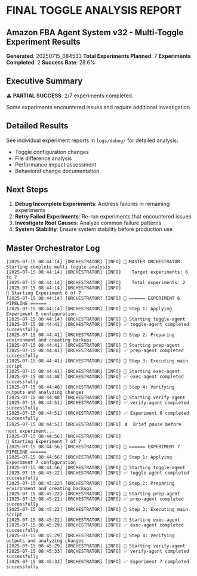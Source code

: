 # FINAL TOGGLE ANALYSIS REPORT
## Amazon FBA Agent System v32 - Multi-Toggle Experiment Results

**Generated**: 20250715_084533
**Total Experiments Planned**: 7
**Experiments Completed**: 2
**Success Rate**: 28.6%

## Executive Summary

⚠️ **PARTIAL SUCCESS**: 2/7 experiments completed.

Some experiments encountered issues and require additional investigation.

## Detailed Results

See individual experiment reports in `logs/debug/` for detailed analysis:
- Toggle configuration changes
- File difference analysis
- Performance impact assessment
- Behavioral change documentation

## Next Steps

1. **Debug Incomplete Experiments**: Address failures in remaining experiments
2. **Retry Failed Experiments**: Re-run experiments that encountered issues
3. **Investigate Root Causes**: Analyze common failure patterns
4. **System Stability**: Ensure system stability before production use

## Master Orchestrator Log

```
[2025-07-15 08:44:14] [ORCHESTRATOR] [INFO] 🚀 MASTER ORCHESTRATOR: Starting complete multi-toggle analysis
[2025-07-15 08:44:14] [ORCHESTRATOR] [INFO]    Target experiments: 6 to 7
[2025-07-15 08:44:14] [ORCHESTRATOR] [INFO]    Total experiments: 2
[2025-07-15 08:44:14] [ORCHESTRATOR] [INFO] 
🎯 Starting Experiment 6 of 7
[2025-07-15 08:44:14] [ORCHESTRATOR] [INFO] 🧪 ====== EXPERIMENT 6 PIPELINE ======
[2025-07-15 08:44:14] [ORCHESTRATOR] [INFO] 🔄 Step 1: Applying Experiment 6 configuration
[2025-07-15 08:44:14] [ORCHESTRATOR] [INFO] 🤖 Starting toggle-agent
[2025-07-15 08:44:41] [ORCHESTRATOR] [INFO] ✅ toggle-agent completed successfully
[2025-07-15 08:44:41] [ORCHESTRATOR] [INFO] 🔄 Step 2: Preparing environment and creating backups
[2025-07-15 08:44:41] [ORCHESTRATOR] [INFO] 🤖 Starting prep-agent
[2025-07-15 08:44:41] [ORCHESTRATOR] [INFO] ✅ prep-agent completed successfully
[2025-07-15 08:44:41] [ORCHESTRATOR] [INFO] 🔄 Step 3: Executing main script
[2025-07-15 08:44:41] [ORCHESTRATOR] [INFO] 🤖 Starting exec-agent
[2025-07-15 08:44:48] [ORCHESTRATOR] [INFO] ✅ exec-agent completed successfully
[2025-07-15 08:44:48] [ORCHESTRATOR] [INFO] 🔄 Step 4: Verifying outputs and analyzing changes
[2025-07-15 08:44:48] [ORCHESTRATOR] [INFO] 🤖 Starting verify-agent
[2025-07-15 08:44:51] [ORCHESTRATOR] [INFO] ✅ verify-agent completed successfully
[2025-07-15 08:44:51] [ORCHESTRATOR] [INFO] ✅ Experiment 6 completed successfully
[2025-07-15 08:44:51] [ORCHESTRATOR] [INFO] ⏸️  Brief pause before next experiment...
[2025-07-15 08:44:56] [ORCHESTRATOR] [INFO] 
🎯 Starting Experiment 7 of 7
[2025-07-15 08:44:56] [ORCHESTRATOR] [INFO] 🧪 ====== EXPERIMENT 7 PIPELINE ======
[2025-07-15 08:44:56] [ORCHESTRATOR] [INFO] 🔄 Step 1: Applying Experiment 7 configuration
[2025-07-15 08:44:56] [ORCHESTRATOR] [INFO] 🤖 Starting toggle-agent
[2025-07-15 08:45:22] [ORCHESTRATOR] [INFO] ✅ toggle-agent completed successfully
[2025-07-15 08:45:22] [ORCHESTRATOR] [INFO] 🔄 Step 2: Preparing environment and creating backups
[2025-07-15 08:45:22] [ORCHESTRATOR] [INFO] 🤖 Starting prep-agent
[2025-07-15 08:45:22] [ORCHESTRATOR] [INFO] ✅ prep-agent completed successfully
[2025-07-15 08:45:22] [ORCHESTRATOR] [INFO] 🔄 Step 3: Executing main script
[2025-07-15 08:45:22] [ORCHESTRATOR] [INFO] 🤖 Starting exec-agent
[2025-07-15 08:45:29] [ORCHESTRATOR] [INFO] ✅ exec-agent completed successfully
[2025-07-15 08:45:29] [ORCHESTRATOR] [INFO] 🔄 Step 4: Verifying outputs and analyzing changes
[2025-07-15 08:45:29] [ORCHESTRATOR] [INFO] 🤖 Starting verify-agent
[2025-07-15 08:45:33] [ORCHESTRATOR] [INFO] ✅ verify-agent completed successfully
[2025-07-15 08:45:33] [ORCHESTRATOR] [INFO] ✅ Experiment 7 completed successfully
```
